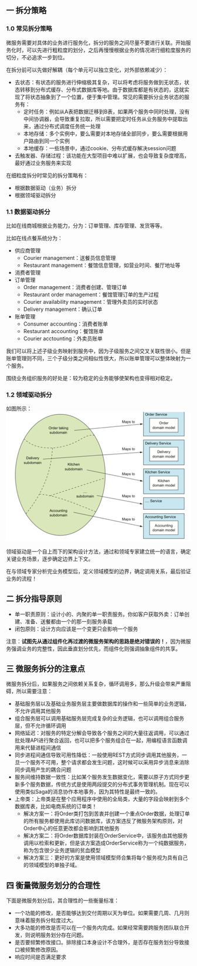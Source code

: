 ## 一 拆分策略

### 1.0 常见拆分策略

微服务需要对具体的业务进行服务化，拆分的服务之间尽量不要进行关联。开始服务化时，可以先进行粗粒度的划分，之后再慢慢根据业务的情况进行细粒度服务的切分，不必追求一步到位。  

在拆分前可以先做好解耦（每个单元可以独立变化，对外部依赖减少）：
- 去状态：有状态的服务进行伸缩极其复杂，可以将考虑将服务做到无状态，状态转移到分布式缓存、分布式数据库等地。由于数据库都是有状态的，这就实现了将状态抽象到了一个位置，便于集中管理。常见的需要拆分业务状态的服务有：
  - 定时任务：例如从A表把数据迁移到B表，如果两个服务中同时处理，没有中间协调器，会导致重复拉取，所以需要把定时任务从业务服务中提取出来，通过分布式调度任务统一处理
  - 本地存储：多个实例中，要么需要对本地存储全部同步，要么需要根据用户路由到同一个实例
  - 本地缓存：一些场景中，通过cookie、分布式缓存解决session问题
- 去触发器、存储过程：该功能在大型项目中难以扩展，也会导致复杂度增高，最好通过业务服务来实现

在细粒度拆分时常见的拆分策略有：
- 根据数据驱动（业务）拆分
- 根据领域驱动拆分

### 1.1 数据驱动拆分

比如在线商城根据业务能力，分为：订单管理、库存管理、发货等等。  

比如在线点餐系统分为：
- 供应商管理
  - Courier management：送餐员信息管理
  - Restaurant management：餐馆信息管理，如营业时间、餐厅地址等
- 消费者管理
- 订单管理
  - Order management：消费者创建、管理订单
  - Restaurant order management：餐馆管理订单的生产过程
  - Courier availability management：管理外卖员的实时状态
  - Delivery management：确认订单
- 账单管理
  - Consumer  accounting：消费者账单
  - Restaurant accounting：餐馆账单
  - Courier acctounting：外卖员账单

我们可以将上述子级业务映射到服务中，因为子级服务之间交叉关联性很小。但是账单管理则不同，三个子级分类之间相似性很大，所以账单管理可以整体映射为一个服务。  

围绕业务组织服务的好处是：较为稳定的业务能够使架构也变得相对稳定。  

### 1.2 领域驱动拆分

如图所示：  
![](../images/arch/07-109.png)  

领域驱动是一个自上而下的架构设计方法，通过和领域专家建立统一的语言，确定关键业务场景，逐步确定边界上下文。  

在与领域专家分析完业务模型后，定义领域模型的边界，确定调用关系，最后验证业务的流程！  

## 二 拆分指导原则

- 单一职责原则：设计小的、内聚的单一职责服务。你如客户获取外卖：订单创建、准备、送餐都由一个的那一刻服务承载
- 闭包原则：设计方向应该是一个变更只会影响一个服务

注意：**试图先从通过组件化再过渡的微服务架构的思路是绝对错误的！**，因为微服务强调业务的完整性，因此垂直划分优先，而组件化则强调抽象组件的共享。

## 三 微服务拆分的注意点

微服务拆分后，如果服务之间依赖关系复杂，循环调用多，那么升级会带来严重阻碍，所以需要注意：
- 基础服务层以及基础业务服务层主要做数据库的操作和一些简单的业务逻辑，不允许调用其他服务
- 组合服务层可以调用基础服务层完成复杂的业务逻辑，也可以调用组合服务层，但不允许循环调用
- 网络延迟：对服务的特定分解会导致各个服务之间的大量往返调用，可以通过批处理API进行聚合返回，也可以把多个服务组合在一起，用编程语言函数调用来代替进程间通信
- 同步进程间通信导致可用性降低：一般使用REST方式同步调用其他服务，一旦一个服务不可用，整个请求都会发生问题，这时候可以采用异步消息来消除同步调用产生的耦合问题
- 服务间维持数据一致性：比如某个服务发生数据变化，需要以原子方式同步更新多个服务数据，传统方式是使用两段提交的分布式事务管理机制。现在可以使用类似Saga的消息协作本地事务，因为其特性是最终一致的。
- 上帝类：上帝类是在整个应用程序中使用的全局类，大量的字段会映射到多个数据库表，比如电商系统的订单类！
  - 解决方案一：将Order类打包到苦衷并创建一个重点Order数据，处理订单的所有服务都使用此库访问数据库，该方案违反了微服务架构原则，对Order中心的任意更改都会影响到其他服务
  - 解决方案二：将Order数据库封装在OrderService中，该服务由其他服务调用以检索和更新，但是该方案造成OrderService称为一个纯数据服务，称为包含很少业务逻辑的贫血模型
  - 解决方案三：更好的方案是使用领域模型师合集将每个服务视为具有自己的领域模型的单独子域。

## 四 衡量微服务划分的合理性

下面是微服务划分后，其合理性的一些衡量标准：
- 一个功能的修改，是否能够达到交付周期以天为单位。如果需要几周、几月则意味着服务拆分粒度过大。
- 大多功能的修改是否可以在一个服务内完成。如果经常需要跨服务团队联合开发，则说明服务划分存在问题。
- 是否要频繁修改接口。排除接口本身设计不合理外，是否存在服务划分导致接口被频繁修改原因。
- 响应时间是否满足要求